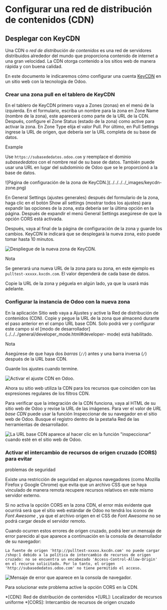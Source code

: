 # Configurar una red de distribución de contenidos (CDN)

## Desplegar con KeyCDN

Una CDN o _red de distribución de contenidos_ es una red de servidores
distribuidos alrededor del mundo que proporciona contenido de internet a una
gran velocidad. La CDN otorga contenido a los sitios web de manera rápida y
con buena calidad.

En este documento le indicaremos cómo configurar una cuenta
[KeyCDN](https://www.keycdn.com) en un sitio web con la tecnología de Odoo.

### Crear una zona pull en el tablero de KeyCDN

En el tablero de KeyCDN primero vaya a Zones (zonas) en el menú de la
izquierda. En el formulario, escriba un nombre para la zona en Zone Name
(nombre de la zona), este aparecerá como parte de la URL de la CDN. Después,
configure el Zone Status (estado de la zona) como active para activar la zona.
En Zone Type elija el valor Pull. Por último, en Pull Settings ingrese la URL
de origen, que debería ser la URL completa de su base de datos.

Example

Use `https://subasededatos.odoo.com` y reemplace el dominio _subasededatos_
con el nombre real de su base de datos. También puede usar una URL en lugar
del subdominio de Odoo que se le proporcionó a la base de datos.

![Página de configuración de la zona de KeyCDN.](../../../../_images/keycdn-
zone.png)

En General Settings (ajustes generales) después del formulario de la zona,
haga clic en el botón Show all settings (mostrar todos los ajustes) para
expandir las opciones de la zona, esta debería ser la última opción en la
página. Después de expandir el menú General Settings asegúrese de que la
opción CORS está activada.

Después, vaya al final de la página de configuración de la zona y guarde los
cambios. KeyCDN le indicará que se desplegará la nueva zona, esto puede tomar
hasta 10 minutos.

![Despliegue de la nueva zona de KeyCDN.](../../../../_images/zone-url.png)

Nota

Se generará una nueva URL de la zona para su zona, en este ejemplo es
`pulltest-xxxxx.kxcdn.com`. El valor dependerá de cada base de datos.

Copie la URL de la zona y péguela en algún lado, ya que la usará más adelante.

### Configurar la instancia de Odoo con la nueva zona

En la aplicación Sitio web vaya a Ajustes y active la Red de distribución de
contenidos (CDN). Copie y pegue la URL de la zona que almacenó durante el paso
anterior en el campo URL base CDN. Solo podrá ver y configurar este campo si
el [modo de desarrollador](../../../general/developer_mode.html#developer-
mode) está habilitado.

Nota

Asegúrese de que haya dos _barras_ (`//`) antes y una barra inversa (`/`)
después de la URL base CDN.

Guarde los ajustes cuando termine.

![Activar el ajuste CDN en Odoo.](../../../../_images/cdn-base-url.png)

Ahora su sitio web utiliza la CDN para los recursos que coinciden con las
expresiones regulares de los filtros CDN.

Para verificar que la integración de la CDN funciona, vaya al HTML de su sitio
web de Odoo y revise la URL de las imágenes. Para ver el valor de _URL base
CDN_ puede usar la función Inspeccionar de su navegador en el sitio web de
Odoo. Busque el registro dentro de la pestaña Red de las herramientas de
desarrollador.

![La URL base CDN aparece al hacer clic en la función "inspeccionar" cuando
esté en el sitio web de Odoo.](../../../../_images/test-pull.png)

### Activar el intercambio de recursos de origen cruzado (CORS) para evitar
problemas de seguridad

Existe una restricción de seguridad en algunos navegadores (como Mozilla
Firefox y Google Chrome) que evita que un archivo CSS que se haya vinculado de
manera remota recupere recursos relativos en este mismo servidor externo.

Si no activa la opción CORS en la zona CDN, el error más evidente que ocurrirá
será que el sitio web estándar de Odoo no tendrá los iconos de _Font Awesome_
, ya que el archivo origen en el CSS de _Font Awesome_ no se podrá cargar
desde el servidor remoto.

Cuando ocurren estos errores de origen cruzado, podrá leer un mensaje de error
parecido al que aparece a continuación en la consola de desarrollador de su
navegador:

`La fuente de origen 'http://pulltest-xxxxx.kxcdn.com' no puede cargar /shop:1
debido a la política de intercambio de recursos de origen cruzado: no se
encuentra un encabezado 'Access-Control-Allow-Origin' en el recurso
solicitado. Por lo tanto, el origen 'http://subasededatos.odoo.com' no tiene
permitido el acceso.`

![Mensaje de error que aparece en la consola de
navegador.](../../../../_images/odoo-security-message.png)

Para solucionar este problema active la opción CORS en la CDN.

  *[CDN]: Red de distribución de contenidos
  *[URL]: Localizador de recursos uniforme
  *[CORS]: Intercambio de recursos de origen cruzado


